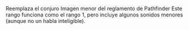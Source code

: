 Reemplaza el conjuro Imagen menor del reglamento de Pathfinder
Este rango funciona como el rango 1, pero incluye algunos sonidos menores (aunque no un habla inteligible).